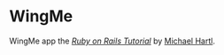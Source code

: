 # WingMe

WingMe app
the [*Ruby on Rails Tutorial*](http://railstutorial.org/)
by [Michael Hartl](http://michaelhartl.com/).